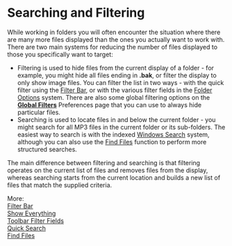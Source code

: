 # Searching and Filtering

While working in folders you will often encounter the situation where there are many more files displayed than the ones you actually want to work with. There are two main systems for reducing the number of files displayed to those you specifically want to target:

- Filtering is used to hide files from the current display of a folder - for example, you might hide all files ending in **.bak**, or filter the display to only show image files. You can filter the list in two ways - with the quick filter using the [Filter Bar](/Manual/basic_concepts/searching_and_filtering/filter_bar.md), or with the various filter fields in the [Folder Options](folder_options/RAEDME.md) system. There are also some global filtering options on the **[Global Filters](/Manual/preferences/preferences_categories/filtering_and_sorting/global_filters.md)** Preferences page that you can use to always hide particular files.
- Searching is used to locate files in and below the current folder - you might search for all MP3 files in the current folder or its sub-folders. The easiest way to search is with the indexed [Windows Search](/Manual/basic_concepts/searching_and_filtering/windows_search.md) system, although you can also use the [Find Files](/Manual/basic_concepts/searching_and_filtering/find_files/RAEDME.md) function to perform more structured searches.

The main difference between filtering and searching is that filtering operates on the current list of files and removes files from the display, whereas searching starts from the current location and builds a new list of files that match the supplied criteria.

More:  
[Filter Bar](/Manual/basic_concepts/searching_and_filtering/filter_bar.md)  
[Show Everything](/Manual/basic_concepts/searching_and_filtering/show_everything.md)  
[Toolbar Filter Fields](/Manual/basic_concepts/searching_and_filtering/toolbar_filter_fields.md)  
[Quick Search](/Manual/basic_concepts/searching_and_filtering/windows_search.md)  
[Find Files](/Manual/basic_concepts/searching_and_filtering/find_files/RAEDME.md)  
